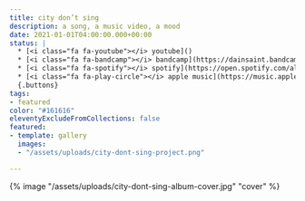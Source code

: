 ```yaml
---
title: city don’t sing
description: a song, a music video, a mood
date: 2021-01-01T04:00:00.000+00:00
status: |
  * [<i class="fa fa-youtube"></i> youtube]()
  * [<i class="fa fa-bandcamp"></i> bandcamp](https://dainsaint.bandcamp.com/track/city-dont-sing)
  * [<i class="fa fa-spotify"></i> spotify](https://open.spotify.com/album/7ri2txbcbunowtf6s2bwsj?highlight=spotify:track:4hpxbixxdx9zmmlyvokxlj)
  * [<i class="fa fa-play-circle"></i> apple music](https://music.apple.com/us/album/city-dont-sing-single/1544686673)
  {.buttons}
tags:
- featured
color: "#161616"
eleventyExcludeFromCollections: false
featured:
- template: gallery
  images:
  - "/assets/uploads/city-dont-sing-project.png"

---
```



{% image "/assets/uploads/city-dont-sing-album-cover.jpg" "cover" %}
